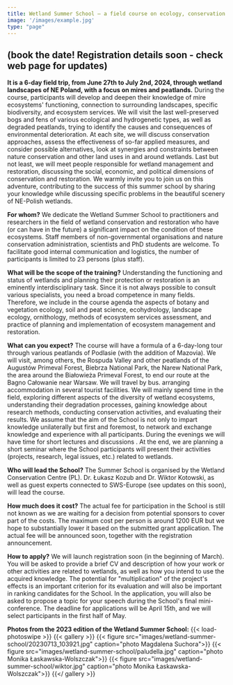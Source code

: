 ```yaml
---
title: Wetland Summer School – a field course on ecology, conservation and restoration of mires
image: '/images/example.jpg'
type: "page"
---
```

## (book the date! Registration details soon - check web page for updates)

**It is a 6-day field trip, from June 27th to July 2nd, 2024, through wetland landscapes of NE Poland, with a focus on mires and peatlands.**  During the course, participants will develop and deepen their knowledge of mire ecosystems' functioning, connection to surrounding landscapes, specific biodiversity, and ecosystem services. We will visit the last well-preserved bogs and fens of various ecological and hydrogenetic types, as well as degraded peatlands, trying to identify the causes and consequences of environmental deterioration. At each site, we will discuss conservation approaches, assess the effectiveness of so-far applied measures, and consider possible alternatives, look at synergies and constraints between nature conservation and other land uses in and around wetlands. Last but not least, we will meet people responsible for wetland management and restoration, discussing the social, economic, and political dimensions of conservation and restoration. 
We warmly invite you to join us on this adventure, contributing to the success of this summer school by sharing your knowledge while discussing specific problems in the beautiful scenery of NE-Polish wetlands.

**For whom?**
We dedicate the Wetland Summer School to practitioners and researchers in the field of wetland  conservation and restoration who have (or can have in the future) a significant impact on the condition of these ecosystems. Staff members of non-governmental organisations and nature conservation administration, scientists and PhD students are welcome. To facilitate good internal communication and logistics, the number of participants is limited to 23 persons (plus staff). 

**What will be the scope of the training?**
Understanding the functioning and status of wetlands and planning their protection or restoration is an eminently interdisciplinary task. Since it is not always possible to consult various specialists, you need a broad competence in many fields. Therefore, we include in the course agenda the aspects of botany and vegetation ecology, soil and peat science, ecohydrology, landscape ecology, ornithology, methods of ecosystem services assessment, and practice of planning and implementation of ecosystem management and restoration.

**What can you expect?**
The course will have a formula of a 6-day-long tour through various peatlands of Podlasie (with the addition of Mazovia). We will visit, among others, the Rospuda Valley and other peatlands of the Augustów Primeval Forest, Biebrza National Park, the Narew National Park, the area around the Białowieża Primeval Forest, to end our route at the Bagno Całowanie near Warsaw. 
We will travel by bus. arranging accommodation in several tourist facilities. 
We will mainly spend time in the field, exploring different aspects of the diversity of wetland ecosystems, understanding their degradation processes, gaining knowledge about research methods, conducting conservation activities, and evaluating their results. We assume that the aim of the School is not only to impart knowledge unilaterally but first and foremost, to network and exchange knowledge and experience with all participants. During the evenings we will have time for short lectures and discussions . At the end, we are planning a short seminar where the School participants will present their activities (projects, research, legal issues, etc.) related to wetlands.

**Who will lead the School?**
The Summer School is organised by the Wetland Conservation Centre (PL). Dr. Łukasz Kozub and Dr. Wiktor Kotowski, as well as guest experts connected to SWS-Europe (see updates on this soon), will lead the course.

**How much does it cost?**
The actual fee for participation in the School is still not known as we are waiting for a decision from potential sponsors to cover part of the costs. The maximum cost per person is around 1200 EUR but we hope to substantially lower it based on the submitted grant application. The actual fee will be announced soon, together with the registration announcement.

**How to apply?**
We will launch registration soon (in the beginning of March).  You will be asked to provide a brief CV and description of how your work or other activities are related to wetlands, as well as how you intend to use the acquired knowledge. The potential for "multiplication" of the project's effects is an important criterion for its evaluation and will also be important in ranking candidates for the School. In the application, you will also be asked to propose a topic for your speech during the School's final mini-conference. The deadline for applications will be April 15th, and we will select participants in the first half of May.

**Photos from the 2023 edition of the Wetland Summer School:**
{{< load-photoswipe >}}
{{< gallery >}}
{{< figure src="images/wetland-summer-school/20230713_103921.jpg" caption="photo Magdalena Suchora">}}
{{< figure src="images/wetland-summer-school/paludella.jpg" caption="photo Monika Łaskawska-Wolszczak">}}
{{< figure src="images/wetland-summer-school/wiktor.jpg" caption="photo Monika Łaskawska-Wolszczak">}}
{{</ gallery >}}
